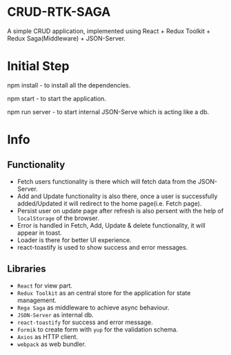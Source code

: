 # CRUD-RTK-SAGA

A simple CRUD application, implemented using React + Redux Toolkit + Redux Saga(Middleware) + JSON-Server.

# Initial Step

npm install - to install all the dependencies.

npm start - to start the application.

npm run server - to start internal JSON-Serve which is acting like a db.

# Info

## Functionality

- Fetch users functionality is there which will fetch data from the JSON-Server.
- Add and Update functionality is also there, once a user is successfully added/Updated it will redirect to the home page(i.e. Fetch page).
- Persist user on update page after refresh is also persent with the help of `localStorage` of the browser.
- Error is handled in Fetch, Add, Update & delete functionality, it will appear in toast.
- Loader is there for better UI experience.
- react-toastify is used to show success and error messages.

## Libraries

- `React` for view part.
- `Redux Toolkit` as an central store for the application for state management.
- `Rega Saga` as middleware to achieve async behaviour.
- `JSON-Server` as internal db.
- `react-toastify` for success and error message.
- `Formik` to create form with `yup` for the validation schema.
- `Axios` as HTTP client.
- `webpack` as web bundler.
